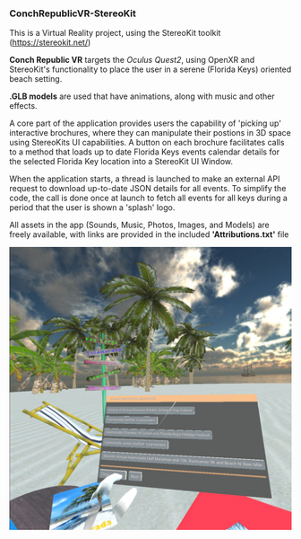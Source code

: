 ### **ConchRepublicVR-StereoKit**

This is a Virtual Reality project, using the StereoKit toolkit (https://stereokit.net/)

 **Conch Republic VR**  targets the *Oculus Quest2*, using OpenXR and StereoKit's functionality to place the user in a serene (Florida Keys) oriented beach setting.

**.GLB models** are used that have animations, along with music and other effects.

A core part of the application provides users the capability of 'picking up' interactive brochures, where they can manipulate their postions in 3D space using StereoKits UI capabilities. 
A button on each brochure facilitates calls to a method that loads up to date Florida Keys events calendar details for the selected Florida Key location into a StereoKit UI Window.

When the application starts, a thread is launched to make an external API request to download up-to-date 
JSON details for all events. To simplify the code, the call is done once at launch to fetch all events for all keys
during a period that the user is shown a 'splash' logo.

All assets in the app (Sounds, Music, Photos, Images, and Models) are freely available, with 
links are provided in the included **'Attributions.txt'** file


![Conch Republic VR](./capture.jpg)